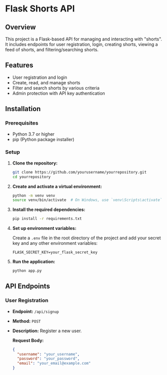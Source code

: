 # Flask Shorts API

## Overview

This project is a Flask-based API for managing and interacting with "shorts". It includes endpoints for user registration, login, creating shorts, viewing a feed of shorts, and filtering/searching shorts.

## Features

- User registration and login
- Create, read, and manage shorts
- Filter and search shorts by various criteria
- Admin protection with API key authentication

## Installation

### Prerequisites

- Python 3.7 or higher
- pip (Python package installer)

### Setup

1. **Clone the repository:**

    ```bash
    git clone https://github.com/yourusername/yourrepository.git
    cd yourrepository
    ```

2. **Create and activate a virtual environment:**

    ```bash
    python -m venv venv
    source venv/bin/activate  # On Windows, use `venv\Scripts\activate`
    ```

3. **Install the required dependencies:**

    ```bash
    pip install -r requirements.txt
    ```

4. **Set up environment variables:**

    Create a `.env` file in the root directory of the project and add your secret key and any other environment variables:

    ```
    FLASK_SECRET_KEY=your_flask_secret_key
    ```

5. **Run the application:**

    ```bash
    python app.py
    ```

## API Endpoints

### User Registration

- **Endpoint:** `/api/signup`
- **Method:** `POST`
- **Description:** Register a new user.

  **Request Body:**
  ```json
  {
    "username": "your_username",
    "password": "your_password",
    "email": "your_email@example.com"
  }
